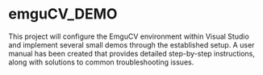 # emguCV_DEMO
This project will configure the EmguCV environment within Visual Studio and implement several small demos through the established setup. A user manual has been created that provides detailed step-by-step instructions, along with solutions to common troubleshooting issues.
